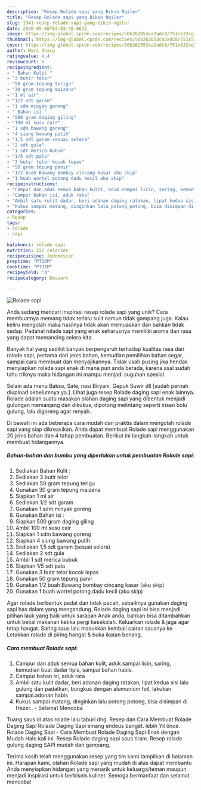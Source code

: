 ```yaml
---
description: "Resep Rolade sapi yang Bikin Ngiler"
title: "Resep Rolade sapi yang Bikin Ngiler"
slug: 1941-resep-rolade-sapi-yang-bikin-ngiler
date: 2020-05-08T03:03:48.661Z
image: https://img-global.cpcdn.com/recipes/56b262053ca2adc8/751x532cq70/rolade-sapi-foto-resep-utama.jpg
thumbnail: https://img-global.cpcdn.com/recipes/56b262053ca2adc8/751x532cq70/rolade-sapi-foto-resep-utama.jpg
cover: https://img-global.cpcdn.com/recipes/56b262053ca2adc8/751x532cq70/rolade-sapi-foto-resep-utama.jpg
author: Marc Sharp
ratingvalue: 4.4
reviewcount: 6
recipeingredient:
- " Bahan Kulit "
- "3 butir telor"
- "50 gram tepung terigu"
- "30 gram tepung maizena"
- "1 ml air"
- "1/2 sdt garam"
- "1 sdm minyak goreng"
- " Bahan isi "
- "500 gram daging giling"
- "100 ml susu cair"
- "1 sdm bawang goreng"
- "4 siung bawang putih"
- "1,5 sdt garam sesuai selera"
- "2 sdt gula"
- "1 sdt merica bubuk"
- "1/5 sdt pala"
- "3 butir telor kocok lepas"
- "50 gram tepung panir"
- "1/2 buah Bawang bombay cincang kasar aku skip"
- "1 buah wortel potong dadu kecil aku skip"
recipeinstructions:
- "Campur dan aduk semua bahan kulit, aduk.sampai licin, saring, kemudian buat dadar tipis, sampai bahan habis."
- "Campur bahan isi, aduk rata"
- "Ambil satu kulit dadar, beri adonan daging ratakan, lipat kedua sisi lalu gulung dan padatkan, bungkus dengan alumunium foil, lakukan sampai.adonan habis"
- "Kukus sampai matang, dinginkan lalu potong potong, bisa disimpan di frezer.. Selamat Mencoba"
categories:
- Resep
tags:
- rolade
- sapi

katakunci: rolade sapi 
nutrition: 222 calories
recipecuisine: Indonesian
preptime: "PT16M"
cooktime: "PT31M"
recipeyield: "3"
recipecategory: Dessert

---
```



![Rolade sapi](https://img-global.cpcdn.com/recipes/56b262053ca2adc8/751x532cq70/rolade-sapi-foto-resep-utama.jpg)

Anda sedang mencari inspirasi resep rolade sapi yang unik? Cara membuatnya memang tidak terlalu sulit namun tidak gampang juga. Kalau keliru mengolah maka hasilnya tidak akan memuaskan dan bahkan tidak sedap. Padahal rolade sapi yang enak seharusnya memiliki aroma dan rasa yang dapat memancing selera kita.

Banyak hal yang sedikit banyak berpengaruh terhadap kualitas rasa dari rolade sapi, pertama dari jenis bahan, kemudian pemilihan bahan segar, sampai cara membuat dan menyajikannya. Tidak usah pusing jika hendak menyiapkan rolade sapi enak di mana pun anda berada, karena asal sudah tahu triknya maka hidangan ini mampu menjadi suguhan spesial.

Selain ada menu Bakso, Sate, nasi Biryani, Gepuk Suwir dll [sudah pernah diupload sebelumnya ya.]. Lihat juga resep Rolade daging sapi enak lainnya. Rolade adalah suatu masakan olahan daging sapi yang dibentuk menjadi gulungan memanjang dan dikukus, dipotong melintang seperti irisan bolu gulung, lalu digoreng agar renyah.


Di bawah ini ada beberapa cara mudah dan praktis dalam mengolah rolade sapi yang siap dikreasikan. Anda dapat membuat Rolade sapi menggunakan 20 jenis bahan dan 4 tahap pembuatan. Berikut ini langkah-langkah untuk membuat hidangannya.

<!--inarticleads1-->

##### Bahan-bahan dan bumbu yang diperlukan untuk pembuatan Rolade sapi:

1. Sediakan  Bahan Kulit :
1. Sediakan 3 butir telor
1. Sediakan 50 gram tepung terigu
1. Gunakan 30 gram tepung maizena
1. Siapkan 1 ml air
1. Sediakan 1/2 sdt garam
1. Gunakan 1 sdm minyak goreng
1. Gunakan  Bahan isi :
1. Siapkan 500 gram daging giling
1. Ambil 100 ml susu cair
1. Siapkan 1 sdm bawang goreng
1. Siapkan 4 siung bawang putih
1. Sediakan 1,5 sdt garam (sesuai selera)
1. Sediakan 2 sdt gula
1. Ambil 1 sdt merica bubuk
1. Siapkan 1/5 sdt pala
1. Gunakan 3 butir telor kocok lepas
1. Gunakan 50 gram tepung panir
1. Gunakan 1/2 buah Bawang bombay cincang kasar (aku skip)
1. Gunakan 1 buah wortel potong dadu kecil (aku skip)


Agar rolade berbentuk padat dan tidak pecah, sebaiknya gunakan daging sapi has dalam yang mengandung. Rolade daging sapi ini bisa menjadi pilihan lauk yang baik untuk sarapan Anak anda, bahkan bisa ditambahkan untuk bekal makanan ketika pergi kesekolah. Keluarkan rolade &amp; jaga agar tetap hangat. Saring saus lalu masukkan kembali cairan sausnya ke Letakkan rolade di piring hangat &amp; buka ikatan benang. 

<!--inarticleads2-->

##### Cara membuat Rolade sapi:

1. Campur dan aduk semua bahan kulit, aduk.sampai licin, saring, kemudian buat dadar tipis, sampai bahan habis.
1. Campur bahan isi, aduk rata
1. Ambil satu kulit dadar, beri adonan daging ratakan, lipat kedua sisi lalu gulung dan padatkan, bungkus dengan alumunium foil, lakukan sampai.adonan habis
1. Kukus sampai matang, dinginkan lalu potong potong, bisa disimpan di frezer.. - Selamat Mencoba


Tuang saus di atas rolade lalu taburi dng. Resep dan Cara Membuat Rolade Daging Sapi Rolade Daging Sapi emang endeus banget. lebih Yıl önce. Rolade Daging Sapi - Cara Membuat Rolade Daging Sapi Enak dengan Mudah Halo kali ini. Resep Rolade daging sapi saus tiram. Resep rolade gulung daging SAPI mudah dan gampang. 

Terima kasih telah menggunakan resep yang tim kami tampilkan di halaman ini. Harapan kami, olahan Rolade sapi yang mudah di atas dapat membantu Anda menyiapkan hidangan yang menarik untuk keluarga/teman maupun menjadi inspirasi untuk berbisnis kuliner. Semoga bermanfaat dan selamat mencoba!
